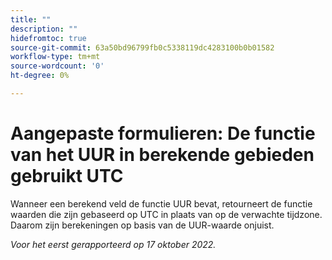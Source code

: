 ```yaml
---
title: ""
description: ""
hidefromtoc: true
source-git-commit: 63a50bd96799fb0c5338119dc4283100b0b01582
workflow-type: tm+mt
source-wordcount: '0'
ht-degree: 0%

---
```



# Aangepaste formulieren: De functie van het UUR in berekende gebieden gebruikt UTC

Wanneer een berekend veld de functie UUR bevat, retourneert de functie waarden die zijn gebaseerd op UTC in plaats van op de verwachte tijdzone. Daarom zijn berekeningen op basis van de UUR-waarde onjuist.

_Voor het eerst gerapporteerd op 17 oktober 2022._

